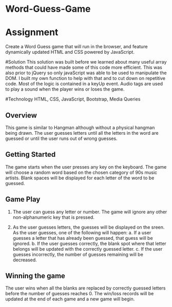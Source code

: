 # Word-Guess-Game

# Assignment
Create a Word Guess game that will run in the browser, and feature dynamically updated HTML and CSS powered by JavaScript.

#Solution
This solution was built before we learned about many useful array methods that could have made some of this code more efficient.  This was also prior to jQuery so only javaScript was able to be used to manipulate the DOM.  I built my own function to help with that and to cut down on repetitive code.  Most of the logic is contained in a keyUp event. Audio tags are used to play a sound when the player wins or loses the game.

#Technology
HTML, CSS, JavaScript, Bootstrap, Media Queries

## Overview
This game is similar to Hangman although without a physical hangman being drawn.  The user guesses letters until all the letters in the word are guessed or until the user runs out of wrong guesses.

## Getting Started

The game starts when the user presses any key on the keyboard.  The game will choose a random word based on the chosen category of 90s music artists.  Blank spaces will be displayed for each letter of the word to be guessed.

## Game Play

1. The user can guess any letter or number.  The game will ignore any other non-alphanumeric key that is pressed.

2. As the user guesses letters, the guesses will be displayed on the sreen.  As the user guesses, one of the following will happen:
    a.  If a user guesses a letter that has already been guessed, that guess will be ignored.
    b.  If the user guesses correctly, the blank spot where that letter belongs will be updated with the correctly guessed letter.
    c.  If the user guesses incorrectly, the number of guesses remaining will be decreased.

## Winning the game

The user wins when all the blanks are replaced by correctly guessed letters before the number of guesses reaches 0.  The win/loss records will be updated at the end of each game and a new game will begin.

